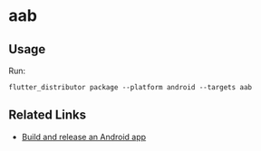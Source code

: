 # aab

## Usage

Run:

```
flutter_distributor package --platform android --targets aab
```

## Related Links

* [Build and release an Android app](https://docs.flutter.dev/deployment/android)
